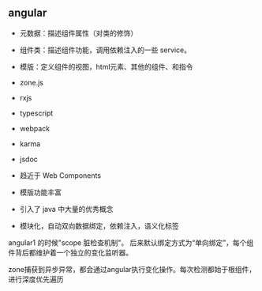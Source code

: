 ## angular

- 元数据：描述组件属性（对类的修饰）
- 组件类：描述组件功能，调用依赖注入的一些 service。
- 模版：定义组件的视图，html元素、其他的组件、和指令

- zone.js
- rxjs
- typescript
- webpack
- karma
- jsdoc

- 趋近于 Web Components
- 模版功能丰富
- 引入了 java 中大量的优秀概念
- 模块化，自动双向数据绑定，依赖注入，语义化标签

angular1 的时候"scope 脏检查机制"。
后来默认绑定方式为“单向绑定”，每个组件背后都维护着一个独立的变化监听器。

zone捕获到异步异常，都会通过angular执行变化操作。每次检测都始于根组件，进行深度优先遍历